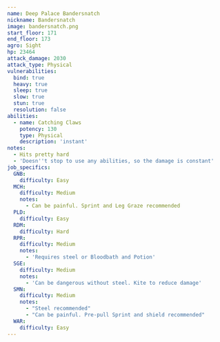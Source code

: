```yaml
---
name: Deep Palace Bandersnatch
nickname: Bandersnatch
image: bandersnatch.png
start_floor: 171
end_floor: 173
agro: Sight
hp: 23464
attack_damage: 2030
attack_type: Physical
vulnerabilities:
  bind: true
  heavy: true
  sleep: true
  slow: true
  stun: true
  resolution: false
abilities:
  - name: Catching Claws
    potency: 130
    type: Physical
    description: 'instant'
notes:
  - Hits pretty hard
  - 'Doesn''t stop to use any abilities, so the damage is constant'
job_specifics:
  GNB:
    difficulty: Easy
  MCH:
    difficulty: Medium
    notes:
      - Can be painful. Sprint and Leg Graze recommended
  PLD:
    difficulty: Easy
  RDM:
    difficulty: Hard
  RPR:
    difficulty: Medium
    notes:
      - 'Requires steel or Bloodbath and Potion'
  SGE:
    difficulty: Medium
    notes:
      - 'Can be dangerous without steel. Kite to reduce damage'
  SMN:
    difficulty: Medium
    notes:
      - "Steel recommended"
      - "Can be painful. Pre-pull Sprint and shield recommended"
  WAR:
    difficulty: Easy
---
```

